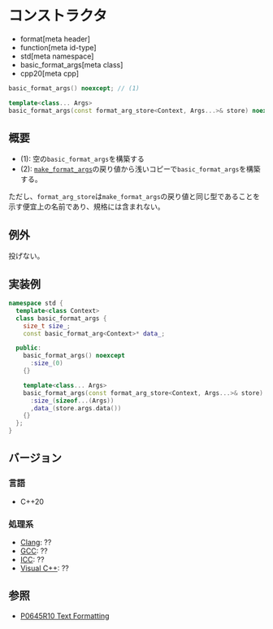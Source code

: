 # コンストラクタ

* format[meta header]
* function[meta id-type]
* std[meta namespace]
* basic_format_args[meta class]
* cpp20[meta cpp]

```cpp
basic_format_args() noexcept; // (1)

template<class... Args>
basic_format_args(const format_arg_store<Context, Args...>& store) noexcept; // (2)
```

## 概要

* (1): 空の`basic_format_args`を構築する
* (2): [`make_format_args`](../make_format_args.md)の戻り値から浅いコピーで`basic_format_args`を構築する。

ただし、`format_arg_store`は`make_format_args`の戻り値と同じ型であることを示す便宜上の名前であり、規格には含まれない。

## 例外

投げない。

## 実装例

```cpp
namespace std {
  template<class Context>
  class basic_format_args {
    size_t size_;
    const basic_format_arg<Context>* data_;

  public:
    basic_format_args() noexcept
      :size_(0)
    {}

    template<class... Args>
    basic_format_args(const format_arg_store<Context, Args...>& store) noexcept
      :size_(sizeof...(Args))
      ,data_(store.args.data())
    {}
  };
}
```

## バージョン
### 言語
- C++20

### 処理系
- [Clang](/implementation.md#clang): ??
- [GCC](/implementation.md#gcc): ??
- [ICC](/implementation.md#icc): ??
- [Visual C++](/implementation.md#visual_cpp): ??

## 参照

* [P0645R10 Text Formatting](http://www.open-std.org/jtc1/sc22/wg21/docs/papers/2019/p0645r10.html)

